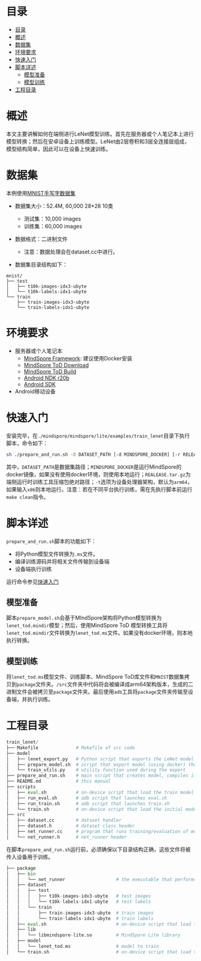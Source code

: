 # 目录

<!-- TOC -->

- [目录](#目录)
- [概述](#概述)
- [数据集](#数据集)
- [环境要求](#环境要求)
- [快速入门](#快速入门)
- [脚本详述](#脚本详述)
    - [模型准备](#模型准备)
    - [模型训练](#模型训练)
- [工程目录](#工程目录)

<!-- /TOC -->

# 概述

本文主要讲解如何在端侧进行LeNet模型训练。首先在服务器或个人笔记本上进行模型转换；然后在安卓设备上训练模型。LeNet由2层卷积和3层全连接层组成，模型结构简单，因此可以在设备上快速训练。

# 数据集

本例使用[MNIST手写字数据集](http://yann.lecun.com/exdb/mnist/)

- 数据集大小：52.4M, 60,000 28*28 10类
    - 测试集：10,000 images
    - 训练集：60,000 images

- 数据格式：二进制文件
    - 注意：数据处理会在dataset.cc中进行。

- 数据集目录结构如下：

```text
mnist/
├── test
│   ├── t10k-images-idx3-ubyte
│   └── t10k-labels-idx1-ubyte
└── train
    ├── train-images-idx3-ubyte
    └── train-labels-idx1-ubyte
```

# 环境要求

- 服务器或个人笔记本
    - [MindSpore Framework](https://www.mindspore.cn/install): 建议使用Docker安装
    - [MindSpore ToD Download](https://www.mindspore.cn/tutorial/lite/zh-CN/master/use/downloads.html)
    - [MindSpore ToD Build](https://www.mindspore.cn/tutorial/lite/zh-CN/master/use/build.html)
    - [Android NDK r20b](https://dl.google.com/android/repository/android-ndk-r20b-linux-x86_64.zip)
    - [Android SDK](https://developer.android.com/studio?hl=zh-cn#cmdline-tools)
- Android移动设备

# 快速入门

安装完毕，在`./mindspore/mindspore/lite/examples/train_lenet`目录下执行脚本，命令如下：

```bash
sh ./prepare_and_run.sh -D DATASET_PATH [-d MINDSPORE_DOCKER] [-r RELEASE.tar.gz] [-t arm64|x86]
```

其中，`DATASET_PATH`是数据集路径；`MINDSPORE_DOCKER`是运行MindSpore的docker镜像，如果没有使用docker环境，则使用本地运行；`REALEASE.tar.gz`为端侧运行时训练工具压缩包绝对路径；`-t`选项为设备处理器架构，默认为`arm64`，如果输入`x86`则本地运行。注意：若在不同平台执行训练，需在先执行脚本前运行`make clean`指令。

# 脚本详述

`prepare_and_run.sh`脚本的功能如下：

- 将Python模型文件转换为`.ms`文件。
- 编译训练源码并将相关文件传输到设备端
- 设备端执行训练

运行命令参见[快速入门](#快速入门)

## 模型准备

脚本`prepare_model.sh`会基于MIndSpore架构将Python模型转换为`lenet_tod.mindir`模型；然后，使用MindSpore ToD 模型转换工具将`lenet_tod.mindir`文件转换为`lenet_tod.ms`文件。如果没有docker环境，则本地执行转换。

## 模型训练

将`lenet_tod.ms`模型文件、训练脚本、MindSpore ToD库文件和`MNIST`数据集拷贝到`package`文件夹。`/src`文件夹中代码将会被编译成arm64架构版本，生成的二进制文件会被拷贝至`package`文件夹。最后使用`adb`工具将`package`文件夹传输至设备端，并执行训练。

# 工程目录

``` python
train_lenet/
├── Makefile              # Makefile of src code
├── model
│   ├── lenet_export.py   # Python script that exports the LeNet model to .mindir
│   ├── prepare_model.sh  # script that export model (using docker) then converts it
│   └── train_utils.py    # utility function used during the export
├── prepare_and_run.sh    # main script that creates model, compiles it and send to device for running
├── README.md             # this manual
├── scripts
│   ├── eval.sh           # on-device script that load the train model and evaluates its accuracy
│   ├── run_eval.sh       # adb script that launches eval.sh
│   ├── run_train.sh      # adb script that launches train.sh
│   └── train.sh          # on-device script that load the initial model and train it
├── src
│   ├── dataset.cc        # dataset handler
│   ├── dataset.h         # dataset class header
│   ├── net_runner.cc     # program that runs training/evaluation of models
│   └── net_runner.h      # net_runner header
```

在脚本`prepare_and_run.sh`运行前，必须确保以下目录结构正确，这些文件将被传入设备用于训练。

``` python
├── package
│   ├── bin
│   │   └── net_runner                   # the executable that performs the training/evaluation
│   ├── dataset
│   │   ├── test
│   │   │   ├── t10k-images-idx3-ubyte   # test images
│   │   │   └── t10k-labels-idx1-ubyte   # test labels
│   │   └── train
│   │       ├── train-images-idx3-ubyte  # train images
│   │       └── train-labels-idx1-ubyte  # train labels
│   ├── eval.sh                          # on-device script that load the train model and evaluates its accuracy
│   ├── lib
│   │   └── libmindspore-lite.so         # MindSpore Lite library
│   ├── model
│   │   └── lenet_tod.ms                 # model to train
│   └── train.sh                         # on-device script that load the initial model and train it
```
